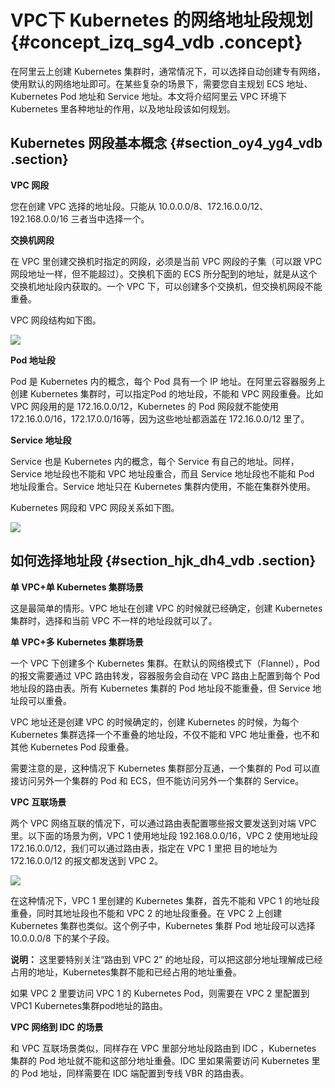 # VPC下 Kubernetes 的网络地址段规划 {#concept_izq_sg4_vdb .concept}

在阿里云上创建 Kubernetes 集群时，通常情况下，可以选择自动创建专有网络，使用默认的网络地址即可。在某些复杂的场景下，需要您自主规划 ECS 地址、Kubernetes Pod 地址和 Service 地址。本文将介绍阿里云 VPC 环境下 Kubernetes 里各种地址的作用，以及地址段该如何规划。

## Kubernetes 网段基本概念 {#section_oy4_yg4_vdb .section}

**VPC 网段**

您在创建 VPC 选择的地址段。只能从 10.0.0.0/8、172.16.0.0/12、192.168.0.0/16 三者当中选择一个。

**交换机网段**

在 VPC 里创建交换机时指定的网段，必须是当前 VPC 网段的子集（可以跟 VPC 网段地址一样，但不能超过）。交换机下面的 ECS 所分配到的地址，就是从这个交换机地址段内获取的。一个 VPC 下，可以创建多个交换机，但交换机网段不能重叠。

VPC 网段结构如下图。

![](http://static-aliyun-doc.oss-cn-hangzhou.aliyuncs.com/assets/img/16651/15681966748763_zh-CN.png)

**Pod 地址段**

Pod 是 Kubernetes 内的概念，每个 Pod 具有一个 IP 地址。在阿里云容器服务上创建 Kubernetes 集群时，可以指定Pod 的地址段，不能和 VPC 网段重叠。比如 VPC 网段用的是 172.16.0.0/12，Kubernetes 的 Pod 网段就不能使用 172.16.0.0/16，172.17.0.0/16等，因为这些地址都涵盖在 172.16.0.0/12 里了。

**Service 地址段**

Service 也是 Kubernetes 内的概念，每个 Service 有自己的地址。同样，Service 地址段也不能和 VPC 地址段重合，而且 Service 地址段也不能和 Pod 地址段重合。Service 地址只在 Kubernetes 集群内使用，不能在集群外使用。

Kubernetes 网段和 VPC 网段关系如下图。

![](http://static-aliyun-doc.oss-cn-hangzhou.aliyuncs.com/assets/img/16651/15681966758764_zh-CN.png)

## 如何选择地址段 {#section_hjk_dh4_vdb .section}

**单 VPC+单 Kubernetes 集群场景**

这是最简单的情形。VPC 地址在创建 VPC 的时候就已经确定，创建 Kubernetes 集群时，选择和当前 VPC 不一样的地址段就可以了。

**单 VPC+多 Kubernetes 集群场景**

一个 VPC 下创建多个 Kubernetes 集群。在默认的网络模式下（Flannel），Pod 的报文需要通过 VPC 路由转发，容器服务会自动在 VPC 路由上配置到每个 Pod 地址段的路由表。所有 Kubernetes 集群的 Pod 地址段不能重叠，但 Service 地址段可以重叠。

VPC 地址还是创建 VPC 的时候确定的，创建 Kubernetes 的时候，为每个 Kubernetes 集群选择一个不重叠的地址段，不仅不能和 VPC 地址重叠，也不和其他 Kubernetes Pod 段重叠。

需要注意的是，这种情况下 Kubernetes 集群部分互通，一个集群的 Pod 可以直接访问另外一个集群的 Pod 和 ECS，但不能访问另外一个集群的 Service。

**VPC 互联场景**

两个 VPC 网络互联的情况下，可以通过路由表配置哪些报文要发送到对端 VPC 里。以下面的场景为例，VPC 1 使用地址段 192.168.0.0/16，VPC 2 使用地址段 172.16.0.0/12，我们可以通过路由表，指定在 VPC 1 里把 目的地址为 172.16.0.0/12 的报文都发送到 VPC 2。

![](http://static-aliyun-doc.oss-cn-hangzhou.aliyuncs.com/assets/img/16651/15681966758765_zh-CN.png)

在这种情况下，VPC 1 里创建的 Kubernetes 集群，首先不能和 VPC 1 的地址段重叠，同时其地址段也不能和 VPC 2 的地址段重叠。在 VPC 2 上创建 Kubernetes 集群也类似。这个例子中，Kubernetes 集群 Pod 地址段可以选择 10.0.0.0/8 下的某个子段。

**说明：** 这里要特别关注“路由到 VPC 2” 的地址段，可以把这部分地址理解成已经占用的地址，Kubernetes集群不能和已经占用的地址重叠。

如果 VPC 2 里要访问 VPC 1 的 Kubernetes Pod，则需要在 VPC 2 里配置到 VPC1 Kubernetes集群pod地址的路由。

**VPC 网络到 IDC 的场景**

和 VPC 互联场景类似，同样存在 VPC 里部分地址段路由到 IDC ，Kubernetes 集群的 Pod 地址就不能和这部分地址重叠。IDC 里如果需要访问 Kubernetes 里的 Pod 地址，同样需要在 IDC 端配置到专线 VBR 的路由表。

